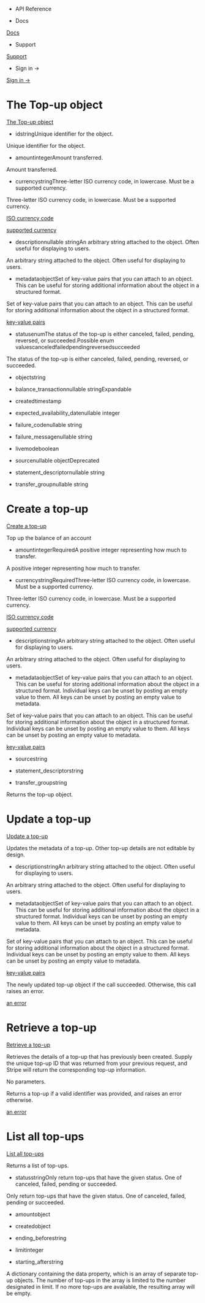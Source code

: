 - API Reference

- Docs

[Docs](/)

- Support

[Support](https://support.stripe.com)

- Sign in →

[Sign in →](https://dashboard.stripe.com/login)

# The Top-up object

[The Top-up object](/api/topups/object)

- idstringUnique identifier for the object.

Unique identifier for the object.

- amountintegerAmount transferred.

Amount transferred.

- currencystringThree-letter ISO currency code, in lowercase. Must be a supported currency.

Three-letter ISO currency code, in lowercase. Must be a supported currency.

[ISO currency code](https://www.iso.org/iso-4217-currency-codes.html)

[supported currency](https://stripe.com/docs/currencies)

- descriptionnullable stringAn arbitrary string attached to the object. Often useful for displaying to users.

An arbitrary string attached to the object. Often useful for displaying to users.

- metadataobjectSet of key-value pairs that you can attach to an object. This can be useful for storing additional information about the object in a structured format.

Set of key-value pairs that you can attach to an object. This can be useful for storing additional information about the object in a structured format.

[key-value pairs](/api/metadata)

- statusenumThe status of the top-up is either canceled, failed, pending, reversed, or succeeded.Possible enum valuescanceledfailedpendingreversedsucceeded

The status of the top-up is either canceled, failed, pending, reversed, or succeeded.

- objectstring

- balance_transactionnullable stringExpandable

- createdtimestamp

- expected_availability_datenullable integer

- failure_codenullable string

- failure_messagenullable string

- livemodeboolean

- sourcenullable objectDeprecated

- statement_descriptornullable string

- transfer_groupnullable string

# Create a top-up

[Create a top-up](/api/topups/create)

Top up the balance of an account

- amountintegerRequiredA positive integer representing how much to transfer.

A positive integer representing how much to transfer.

- currencystringRequiredThree-letter ISO currency code, in lowercase. Must be a supported currency.

Three-letter ISO currency code, in lowercase. Must be a supported currency.

[ISO currency code](https://www.iso.org/iso-4217-currency-codes.html)

[supported currency](https://stripe.com/docs/currencies)

- descriptionstringAn arbitrary string attached to the object. Often useful for displaying to users.

An arbitrary string attached to the object. Often useful for displaying to users.

- metadataobjectSet of key-value pairs that you can attach to an object. This can be useful for storing additional information about the object in a structured format. Individual keys can be unset by posting an empty value to them. All keys can be unset by posting an empty value to metadata.

Set of key-value pairs that you can attach to an object. This can be useful for storing additional information about the object in a structured format. Individual keys can be unset by posting an empty value to them. All keys can be unset by posting an empty value to metadata.

[key-value pairs](/api/metadata)

- sourcestring

- statement_descriptorstring

- transfer_groupstring

Returns the top-up object.

# Update a top-up

[Update a top-up](/api/topups/update)

Updates the metadata of a top-up. Other top-up details are not editable by design.

- descriptionstringAn arbitrary string attached to the object. Often useful for displaying to users.

An arbitrary string attached to the object. Often useful for displaying to users.

- metadataobjectSet of key-value pairs that you can attach to an object. This can be useful for storing additional information about the object in a structured format. Individual keys can be unset by posting an empty value to them. All keys can be unset by posting an empty value to metadata.

Set of key-value pairs that you can attach to an object. This can be useful for storing additional information about the object in a structured format. Individual keys can be unset by posting an empty value to them. All keys can be unset by posting an empty value to metadata.

[key-value pairs](/api/metadata)

The newly updated top-up object if the call succeeded. Otherwise, this call raises an error.

[an error](#errors)

# Retrieve a top-up

[Retrieve a top-up](/api/topups/retrieve)

Retrieves the details of a top-up that has previously been created. Supply the unique top-up ID that was returned from your previous request, and Stripe will return the corresponding top-up information.

No parameters.

Returns a top-up if a valid identifier was provided, and raises an error otherwise.

[an error](#errors)

# List all top-ups

[List all top-ups](/api/topups/list)

Returns a list of top-ups.

- statusstringOnly return top-ups that have the given status. One of canceled, failed, pending or succeeded.

Only return top-ups that have the given status. One of canceled, failed, pending or succeeded.

- amountobject

- createdobject

- ending_beforestring

- limitinteger

- starting_afterstring

A dictionary containing the data property, which is an array of separate top-up objects. The number of top-ups in the array is limited to the number designated in limit. If no more top-ups are available, the resulting array will be empty.
